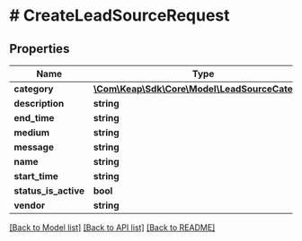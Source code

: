 # # CreateLeadSourceRequest

## Properties

Name | Type | Description | Notes
------------ | ------------- | ------------- | -------------
**category** | [**\Com\Keap\Sdk\Core\Model\LeadSourceCategory**](LeadSourceCategory.md) |  | [optional]
**description** | **string** |  | [optional]
**end_time** | **string** |  | [optional]
**medium** | **string** |  | [optional]
**message** | **string** |  | [optional]
**name** | **string** |  | [optional]
**start_time** | **string** |  | [optional]
**status_is_active** | **bool** |  | [optional]
**vendor** | **string** |  | [optional]

[[Back to Model list]](../../README.md#models) [[Back to API list]](../../README.md#endpoints) [[Back to README]](../../README.md)
